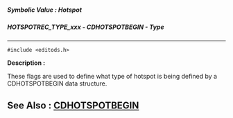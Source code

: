 ##### Symbolic Value : Hotspot
##### HOTSPOTREC_TYPE_xxx - CDHOTSPOTBEGIN - Type
---
```
#include <editods.h>
```
**Description :**

These flags are used to define what type of hotspot is being defined by a 
CDHOTSPOTBEGIN data structure.

**See Also :**
[CDHOTSPOTBEGIN](/reference/Data/CDHOTSPOTBEGIN)
---
